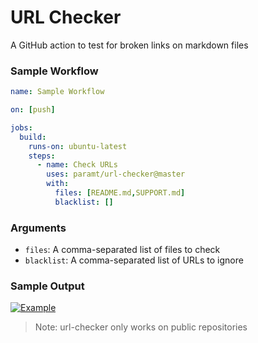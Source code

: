 # URL Checker
A GitHub action to test for broken links on markdown files

### Sample Workflow
```yml
name: Sample Workflow

on: [push]

jobs:
  build:
    runs-on: ubuntu-latest
    steps:
      - name: Check URLs
        uses: paramt/url-checker@master
        with:
          files: [README.md,SUPPORT.md]
          blacklist: []
```

### Arguments
 - `files`: A comma-separated list of files to check
 - `blacklist`: A comma-separated list of URLs to ignore

### Sample Output
[![Example](https://i.imgur.com/35zldHS.png)](https://github.com/paramt/url-checker/commit/093ef6cb5f7e9eff8300887f07eb0c3a55f4aa82/checks)

> Note: url-checker only works on public repositories
